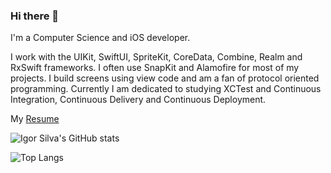### Hi there 👋

I'm a Computer Science and iOS developer.

I work with the UIKit, SwiftUI, SpriteKit, CoreData, Combine, Realm and RxSwift frameworks. 
I often use SnapKit and Alamofire for most of my projects. 
I build screens using view code and am a fan of protocol oriented programming. 
 Currently I am dedicated to studying XCTest and Continuous Integration, Continuous Delivery and Continuous Deployment.

My [ Resume ](https://docs.google.com/document/d/1MyLUeDH5EnTh38ayuyZiTuQVjBln8RCD)

![Igor Silva's GitHub stats](https://github-readme-stats.vercel.app/api?username=igorsilvadev&show_icons=true&theme=dracula&count_private=true)


![Top Langs](https://github-readme-stats.vercel.app/api/top-langs/?username=igorsilvadev&layout=compact&show_icons=true)

